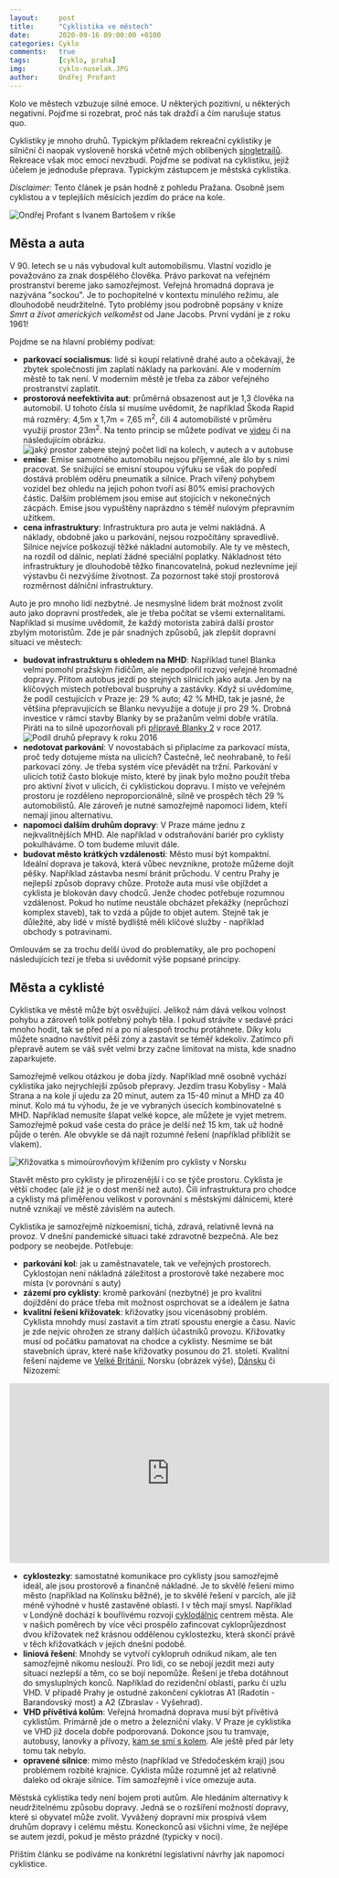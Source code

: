 ```yaml
---
layout:     post
title:      "Cyklistika ve městech"
date:       2020-09-16 09:00:00 +0100
categories: Cyklo
comments:   true
tags:       [cyklo, praha]
img:        cyklo-nuselak.JPG
author:     Ondřej Profant
---
```


Kolo ve městech vzbuzuje silné emoce. U některých pozitivní, u některých negativní. Pojďme si rozebrat, proč nás tak dražďí a čím narušuje status quo.

<!--more-->

Cyklistiky je mnoho druhů. Typickým příkladem rekreační cyklistiky je silniční či naopak vysloveně horská včetně mých oblíbených [singletrailů](https://cs.wikipedia.org/wiki/Singletrail). Rekreace však moc emocí nevzbudí. Pojďme se podívat na cyklistiku, jejiž účelem je jednoduše přeprava. Typickým zástupcem je městská cyklistika.

*Disclaimer:* Tento článek je psán hodně z pohledu Pražana. Osobně jsem cyklistou a v teplejších měsících jezdím do práce na kole.

![Ondřej Profant s Ivanem Bartošem v rikše](https://www.profant.eu/assets/img/posts/cyklo-ivan-ondra.jpg)

## Města a auta

V 90. letech se u nás vybudoval kult automobilismu. Vlastní vozidlo je považováno za znak dospělého člověka. Právo parkovat na veřejném prostranství bereme jako samozřejmost. Veřejná hromadná doprava je nazývána "sockou". Je to pochopitelné v kontextu minulého režimu, ale dlouhodobě neudržitelné. Tyto problémy jsou podrobně popsány v knize *Smrt a život amerických velkoměst* od Jane Jacobs. První vydání je z roku 1961! 

Pojdme se na hlavní problémy podívat:

- **parkovací socialismus**: lidé si koupí relativně drahé auto a očekávají, že zbytek společnosti jim zaplatí náklady na parkování. Ale v moderním městě to tak není. V moderním městě je třeba za zábor veřejného prostranství zaplatit.
- **prostorová neefektivita aut**: průměrná obsazenost aut je 1,3 člověka na automobil. U tohoto čísla si musíme uvědomit, že například Škoda Rapid má rozměry: 4,5m x 1,7m = 7,65 m<sup>2</sup>, čili 4 automobilisté v průměru využijí prostor 23m<sup>2</sup>. Na tento princip se můžete podívat ve [videu][prostor] či na následujícím obrázku.
![jaký prostor zabere stejný počet lidí na kolech, v autech a v autobuse](https://streets.mn/wp-content/uploads/2014/04/Travel_Footprint.png)
- **emise**: Emise samotného automobilu nejsou příjemné, ale šlo by s nimi pracovat. Se snižující se emisní stoupou výfuku se však do popředí dostává problém oděru pneumatik a silnice. Prach vířený pohybem vozidel bez ohledu na jejich pohon tvoří asi 80% emisí prachových částic. Dalším problémem jsou emise aut stojících v nekonečných zácpách. Emise jsou vypuštěny naprázdno s téměř nulovým přepravním užitkem.
- **cena infrastruktury**: Infrastruktura pro auta je velmi nakládná. A náklady, obdobně jako u parkování, nejsou rozpočítány spravedlivě. Silnice nejvíce poškozují těžké nákladní automobily. Ale ty ve městech, na rozdíl od dálnic, neplatí žádné speciální poplatky. Nákladnost této infrastruktury je dlouhodobě těžko financovatelná, pokud nezlevníme její výstavbu či nezvýšíme životnost. Za pozornost také stojí prostorová rozměrnost dálniční infrastruktury.

Auto je pro mnoho lidí nezbytné. Je nesmyslné lidem brát možnost zvolit auto jako dopravní prostředek, ale je třeba počítat se všemi externalitami. Například si musíme uvědomit, že každý motorista zabírá další prostor zbylým motoristům. Zde je pár snadných způsobů, jak zlepšit dopravní situaci ve městech:

- **budovat infrastrukturu s ohledem na MHD**: Například tunel Blanka velmi pomohl pražským řidičům, ale nepodpořil rozvoj veřejné hromadné dopravy. Přitom autobus jezdí po stejných silnicích jako auta. Jen by na klíčových místech potřeboval buspruhy a zastávky. Když si uvědomíme, že podíl cestujících v Praze je: 29 % auto; 42 % MHD, tak je jasné, že většina přepravujících se Blanku nevyužije a dotuje ji pro 29 %. Drobná investice v rámci stavby Blanky by se pražanům velmi dobře vrátila. Piráti na to silně upozorňovali při [přípravě Blanky 2][mestsky-okruh] v roce 2017.
![Podíl druhů přepravy k roku 2016](https://www.profant.eu/assets/img/posts/cyklo-modal-share-2016.png)
- **nedotovat parkování**: V novostabách si připlacíme za parkovací místa, proč tedy dotujeme místa na ulicích? Častečně, leč neohrabaně, to řeší parkovací zóny. Je třeba systém více převádět na tržní. Parkování v ulicích totiž často blokuje místo, které by jinak bylo možno použít třeba pro aktivní život v ulicích, či cyklistickou dopravu. I místo ve veřejném prostoru je rozděleno neproporcionálně, silně ve prospěch těch 29 % automobilistů. Ale zároveň je nutné samozřejmě napomoci lidem, kteří nemají jinou alternativu. 
- **napomoci dalším druhům dopravy**: V Praze máme jednu z nejkvalitnějších MHD. Ale například v odstraňování bariér pro cyklisty pokulháváme. O tom budeme mluvit dále. 
- **budovat město krátkých vzdáleností**: Město musí být kompaktní. Ideální doprava je taková, která vůbec nevznikne, protože můžeme dojít pěšky. Například zástavba nesmí bránit průchodu. V centru Prahy je nejlepší způsob dopravy chůze. Protože auta musí vše objíždet a cyklista je blokován davy chodců. Jenže chodec potřebuje rozumnou vzdálenost. Pokud ho nutíme neustále obcházet překážky (neprůchozí komplex staveb), tak to vzdá a půjde to objet autem. Stejně tak je důležité, aby lidé v místě bydliště měli klíčové služby - například obchody s potravinami.

Omlouvám se za trochu delší úvod do problematiky, ale pro pochopení následujících tezí je třeba si uvědomit výše popsané principy.

## Města a cyklisté

Cyklistika ve městě může být osvěžující. Jelikož nám dává velkou volnost pohybu a zároveň tolik potřebný pohyb těla. I pokud strávíte v sedavé práci mnoho hodit, tak se před ní a po ní alespoň trochu protáhnete. Díky kolu můžete snadno navštívit pěší zóny a zastavit se téměř kdekoliv. Zatímco při přepravě autem se váš svět velmi brzy začne limitovat na místa, kde snadno zaparkujete.

Samozřejmě velkou otázkou je doba jízdy. Například mně osobně vychází cyklistika jako nejrychlejší způsob přepravy. Jezdím trasu Kobylisy - Malá Strana a na kole jí ujedu za 20 minut, autem za 15-40 minut a MHD za 40 minut. Kolo má tu výhodu, že je ve vybraných úsecích kombinovatelné s MHD. Například nemusíte šlapat velké kopce, ale můžete je vyjet metrem. Samozřejmě pokud vaše cesta do práce je delší než 15 km, tak už hodně půjde o terén. Ale obvykle se dá najít rozumné řešení (například přiblížit se vlakem).

![Křižovatka s mimoúrovňovým křížením pro cyklisty v Norsku](https://www.profant.eu/assets/img/posts/cyklo-krizovatka-norsko.jpg)

Stavět město pro cyklisty je přirozenější i co se týče prostoru. Cyklista je větší chodec (ale již je o dost menší než auto). Čili infrastruktura pro chodce a cyklisty má přiměřenou velikost v porovnání s městskými dálnicemi, které nutně vznikají ve městě závislém na autech.

Cyklistika je samozřejmě nízkoemisní, tichá, zdravá, relativně levná na provoz. V dnešní pandemické situaci také zdravotně bezpečná. Ale bez podpory se neobejde. Potřebuje:

- **parkování kol**: jak u zaměstnavatele, tak ve veřejných prostorech. Cyklostojan není nákladná záležitost a prostorově také nezabere moc místa (v porovnání s auty)
- **zázemí pro cyklisty**: kromě parkování (nezbytné) je pro kvalitní dojíždění do práce třeba mít možnost osprchovat se a ideálem je šatna
- **kvalitní řešení křižovatek**: křižovatky jsou vícenásobný problém. Cyklista mnohdy musí zastavit a tím ztratí spoustu energie a času. Navíc je zde nejvíc ohrožen ze strany dalších účastníků provozu. Křižovatky musí od počátku pamatovat na chodce a cyklisty. Nesmíme se bát stavebních úprav, které naše křižovatky posunou do 21. století. Kvalitní řešení najdeme ve [Velké Británii][cambridge], Norsku (obrázek výše), [Dánsku](https://prahounakole.cz/2020/07/kodanske-krizovatky-setri-misto/) či Nizozemí: 

<iframe width="560" height="315" src="https://www.youtube.com/embed/FR5l48_h5Eo?controls=0" frameborder="0" allow="accelerometer; autoplay; clipboard-write; encrypted-media; gyroscope; picture-in-picture" allowfullscreen></iframe>

- **cyklostezky**: samostatné komunikace pro cyklisty jsou samozřejmě ideál, ale jsou prostorově a finančně nákladné. Je to skvělé řešení mimo město (například na Kolínsku běžné), je to skvělé řešení v parcích, ale již méně výhodné v hustě zastavěné oblasti. I v těch mají smysl. Například v Londýně dochází k bouřlivému rozvoji [cyklodálnic][cyklodalnice] centrem města. Ale v našich poměrech by více věci prospělo zafincovat cykloprůjezdnost dvou křížovatek než krásnou oddělenou cyklostezku, která skončí právě v těch křižovatkách v jejich dnešní podobě.
- **liniová řešení**: Mnohdy se vytvoří cyklopruh odnikud nikam, ale ten samozřejmě nikomu neslouží. Pro lidi, co se nebojí jezdit mezi auty situaci nezlepší a těm, co se bojí nepomůže. Řešení je třeba dotáhnout do smysluplných konců. Například do rezidenční oblasti, parku či uzlu VHD. V případě Prahy je ostudné zakončení cyklotras A1 (Radotín - Barandovský most) a A2 (Zbraslav - Vyšehrad). 
- **VHD přívětivá kolům**: Veřejná hromadná doprava musí být přívětivá cyklistům. Primárně jde o metro a železniční vlaky. V Praze je cyklistika ve VHD již docela dobře podporovaná. Dokonce jsou tu tramvaje, autobusy, lanovky a přívozy, [kam se smí s kolem][dpp-s-kolem]. Ale ještě před pár lety tomu tak nebylo.
- **opravené silnice**: mimo město (například ve Středočeském kraji) jsou problémem rozbité krajnice. Cyklista může rozumně jet až relativně daleko od okraje silnice. Tím samozřejmě i více omezuje auta. 

Městská cyklistika tedy není bojem proti autům. Ale hledáním alternativy k neudržitelnému způsobu dopravy. Jedná se o rozšíření možností dopravy, které si obyvatel může zvolit. Vyvážený dopravní mix prospívá všem druhům dopravy i celému městu. Koneckonců asi všichni víme, že nejlépe se autem jezdí, pokud je město prázdné (typicky v noci).

Příštím článku se podíváme na konkrétní legislativní návrhy jak napomoci cyklistice.


[cyklodalnice]: https://prahounakole.cz/2012/07/cyklodalnice/
[dpp-s-kolem]: https://www.dpp.cz/skolem/
[mestsky-okruh]: https://github.com/Kedrigern/prezentace-cs/blob/master/mestsky-okruh/mo-zhmp.pdf
[cambridge]: https://www.thisismoney.co.uk/money/cars/article-8580069/UKs-Dutch-style-roundabout-opens-today-Cambridge.html
[prostor]: https://www.fastcompany.com/3063344/these-animated-videos-show-just-how-much-space-cars-waste-in-our-cities


